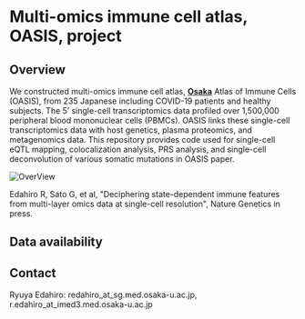 # Multi-omics immune cell atlas, OASIS, project

## Overview
We constructed multi-omics immune cell atlas, <ins>**Osaka**</ins> Atlas of Immune Cells (OASIS), from 235 Japanese including COVID-19 patients and healthy subjects. The 5’ single-cell transcriptomics data profiled over 1,500,000 peripheral blood mononuclear cells (PBMCs). OASIS links these single-cell transcriptomics data with host genetics, plasma proteomics, and metagenomics data.
This repository provides code used for single-cell eQTL mapping, colocalization analysis, PRS analysis, and single-cell deconvolution of various somatic mutations in OASIS paper.

![OverView](https://github.com/user-attachments/assets/92d898a9-1bdd-4643-935f-dda6fd3b4a72)

Edahiro R, Sato G, et al, "Deciphering state-dependent immune features from multi-layer omics data at single-cell resolution", Nature Genetics in press. 

## Data availability

## Contact
Ryuya Edahiro: redahiro_at_sg.med.osaka-u.ac.jp, r.edahiro_at_imed3.med.osaka-u.ac.jp
